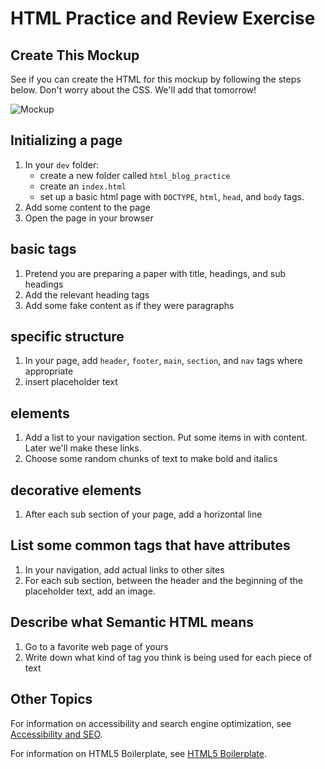 # HTML Practice and Review Exercise

## Create This Mockup
See if you can create the HTML for this mockup by following the steps below. Don't worry about the CSS. We'll add that tomorrow!

![Mockup](mockup.png)




## Initializing a page
1. In your `dev` folder:
    - create a new folder called `html_blog_practice`
    - create an `index.html`
    - set up a basic html page with `DOCTYPE`, `html`, `head`, and `body` tags.
1. Add some content to the page
1. Open the page in your browser

## basic tags
1. Pretend you are preparing a paper with title, headings, and sub headings
1. Add the relevant heading tags
1. Add some fake content as if they were paragraphs

## specific structure
1. In your page, add `header`, `footer`, `main`, `section`, and `nav` tags where appropriate
1. insert placeholder text

## elements
1. Add a list to your navigation section.  Put some items in with content. Later we'll make these links.
1. Choose some random chunks of text to make bold and italics

## decorative elements
1. After each sub section of your page, add a horizontal line

## List some common tags that have attributes
1. In your navigation, add actual links to other sites
1. For each sub section, between the header and the beginning of the placeholder text, add an image.

## Describe what Semantic HTML means
1. Go to a favorite web page of yours
1. Write down what kind of tag you think is being used for each piece of text

## Other Topics

For information on accessibility and search engine optimization, see [Accessibility and SEO](accessibility-and-seo.md).

For information on HTML5 Boilerplate, see [HTML5 Boilerplate](html5-boilerplate.md).

